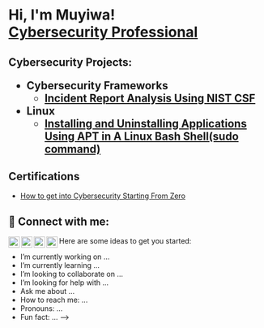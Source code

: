 <h1>Hi, I'm Muyiwa! <br/><a href="https://www.linkedin.com/in/muyiwa-ajetunmobi-693498224">Cybersecurity Professional</a>

<h2>Cybersecurity Projects:

- <b>Cybersecurity Frameworks</b>
  - [Incident Report Analysis Using NIST CSF](https://github.com/AjetGH/NIST-CSF)
- <b>Linux</b>
  - [Installing and Uninstalling Applications Using APT in A Linux Bash Shell(sudo command)](https://github.com/AjetGH/LINUX)

<h2>Certifications</h2>

- [How to get into Cybersecurity Starting From Zero](https://www.youtube.com/watch?v=a83ASGn_V_s)


<h2> 🤳 Connect with me:</h2>

[<img align="left" alt="JoshMadakor | YouTube" width="22px" src="https://cdn.jsdelivr.net/npm/simple-icons@v3/icons/youtube.svg" />][youtube]
[<img align="left" alt="JoshMadakor | Twitter" width="22px" src="https://cdn.jsdelivr.net/npm/simple-icons@v3/icons/twitter.svg" />][twitter]
[<img align="left" alt="JoshMadakor | LinkedIn" width="22px" src="https://cdn.jsdelivr.net/npm/simple-icons@v3/icons/linkedin.svg" />][linkedin]
[<img align="left" alt="JoshMadakor | Instagram" width="22px" src="https://cdn.jsdelivr.net/npm/simple-icons@v3/icons/instagram.svg" />][instagram]

[twitter]: https://twitter.com/chocboy___
[youtube]: https://www.youtube.com/c/joshmadakor
[instagram]: https://www.instagram.com/joshmadakor/
[linkedin]:https://www.linkedin.com/in/muyiwa-ajetunmobi-693498224/



Here are some ideas to get you started:

-  I’m currently working on ...
-  I’m currently learning ...
-  I’m looking to collaborate on ...
-  I’m looking for help with ...
-  Ask me about ...
-  How to reach me: ...
-  Pronouns: ...
-  Fun fact: ...
-->
